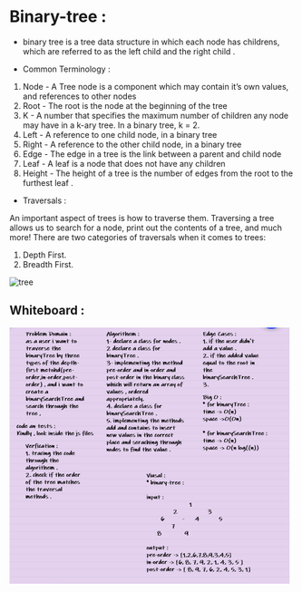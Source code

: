 # Binary-tree : 

*  binary tree is a tree data structure in which each node has childrens, which are referred to as the left child and the right child .

* Common Terminology :

1. Node - A Tree node is a component which may contain it’s own values, and references to other nodes
2. Root - The root is the node at the beginning of the tree
3. K - A number that specifies the maximum number of children any node may have in a k-ary tree. In a binary tree, k = 2.
4. Left - A reference to one child node, in a binary tree
5. Right - A reference to the other child node, in a binary tree
6. Edge - The edge in a tree is the link between a parent and child node
7. Leaf - A leaf is a node that does not have any children
8. Height - The height of a tree is the number of edges from the root to the furthest leaf .

* Traversals :

An important aspect of trees is how to traverse them. Traversing a tree allows us to search for a node, print out the contents of a tree, and much more! There are two categories of traversals when it comes to trees:

1. Depth First. 
2. Breadth First. 


![tree](https://media.geeksforgeeks.org/wp-content/uploads/BSTSearch.png)

## Whiteboard :



![whteboard](./cc15.PNG)